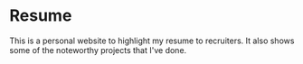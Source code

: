 # Resume
This is a personal website to highlight my resume to recruiters. It also shows some of the noteworthy projects that I've done.
